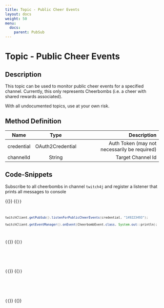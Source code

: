 ```yaml
---
title: Topic - Public Cheer Events
layout: docs
weight: 50
menu: 
  docs:
    parent: PubSub
---
```


# Topic - Public Cheer Events

## Description

This topic can be used to monitor public cheer events for a specified channel. Currently, this only represents Cheerbombs (i.e. a cheer with shared rewards associated).

With all undocumented topics, use at your own risk.

## Method Definition

| Name          | Type      | Description  |
| ------------- |:---------:| -----------------:|
| credential | OAuth2Credential | Auth Token (may not necessarily be required) |
| channelId | String | Target Channel Id |

## Code-Snippets

Subscribe to all cheerbombs in channel `twitch4j` and register a listener that prints all messages to console

{{<codeblocks>}}
{{<code Java>}}
```java
twitchClient.getPubSub().listenForPublicCheerEvents(credential, "149223493");

twitchClient.getEventManager().onEvent(CheerbombEvent.class, System.out::println);
```
{{</code>}}
{{<code Groovy>}}
```groovy

```
{{</code>}}
{{<code Kotlin>}}
```kotlin

```
{{</code>}}
{{</codeblocks>}}
